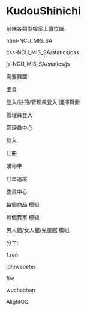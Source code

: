 # KudouShinichi
前端各類型檔案上傳位置:

html-NCU_MIS_SA

css-NCU_MIS_SA/statics/css

js-NCU_MIS_SA/statics/js

需要頁面:


主頁

登入/註冊/管理員登入 選擇頁面

管理員登入

管理員中心

登入

註冊

購物車

訂單追蹤

會員中心

每個商品 模組

每個賣家 模組

男人館/女人館/兒童館 模組










分工:

1.ren

johnvspeter

fire

wuchaohan

AlightQQ
